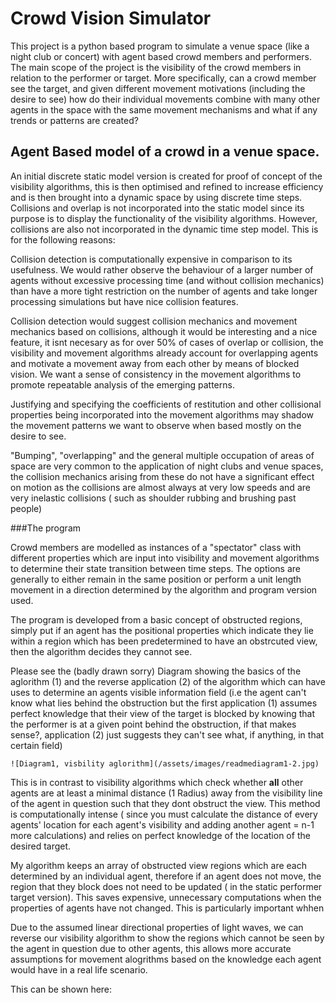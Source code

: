 # Crowd Vision Simulator
This project is a python based program to simulate a venue space (like a night club or concert) with agent based crowd members and performers. The main scope of the project is the visibility of the crowd members in relation to the performer or target. More specifically, can a crowd member see the target, and given different movement motivations (including the desire to see) how do their individual movements combine with many other agents in the space with the same movement mechanisms and what if any trends or patterns are created?


## Agent Based model of a crowd in a venue space.

An initial discrete static model version is created for proof of concept of the visibility algorithms, this is then optimised and refined to increase efficiency and is then brought into a dynamic space by using discrete time steps. 
Collisions and overlap is not incorporated into the static model since its purpose is to display the functionality of the visibility algorithms. 
However, collisions are also not incorporated in the dynamic time step model. This is for the following reasons:

Collision detection is computationally expensive in comparison to its usefulness. We would rather observe the behaviour of a larger number of agents without excessive processing time (and without collision mechanics) than have a more tight restriction on the number of agents and take longer processing simulations but have nice collision features. 

Collision detection would suggest collision mechanics and movement mechanics based on collisions, although it would be interesting and a nice feature, it isnt necesary as for over 50% of cases of overlap or collision, the visibility and movement algorithms already account for overlapping agents and motivate a movement away from each other by means of blocked vision. We want a sense of consistency in the movement algorithms to promote repeatable analysis of the emerging patterns.


Justifying and specifying the coefficients of restitution and other collisional properties being incorporated into the movement algorithms may shadow the movement patterns we want to observe when based mostly on the desire to see. 

"Bumping", "overlapping" and the general multiple occupation of areas of space are very common to the application of night clubs and venue spaces, the collision mechanics arising from these do not have a significant effect on motion as the collisions are almost always at very low speeds and are very inelastic collisions ( such as shoulder rubbing and brushing past people) 

###The program


Crowd members are modelled as instances of a "spectator" class with different properties which are input into visibility and movement algorithms to determine their state transition between time steps. The options are generally to either remain in the same position or perform a unit length movement in a direction determined by the algorithm and program version used.


The program is developed from a basic concept of obstructed regions, simply put if an agent has the positional properties which indicate they lie within a region which has been predetermined to have an obstrcuted view, then the algorithm decides they cannot see.

Please see the (badly drawn sorry) Diagram showing the basics of the aglorithm (1)  and the reverse application (2) of the algorithm which can have uses to determine an agents visible information field (i.e the agent can't know what lies behind the obstruction but the first application (1) assumes perfect knowledge that their view of the target is blocked by knowing that the performer is at a given point behind the obstruction, if that makes sense?, application (2) just suggests they can't see what, if anything, in that certain field) 


    ![Diagram1, visbility aglorithm](/assets/images/readmediagram1-2.jpg)





This is in contrast to visibility algorithms which check whether **all** other agents are at least a minimal distance (1 Radius) away from the visibility line of the agent in question such that they dont obstruct the view. This method is computationally intense ( since you must calculate the distance of every agents' location for each agent's visibility and adding another agent = n-1 more calculations) and relies on perfect knowledge of the location of the desired target. 

My algorithm keeps an array of obstructed view regions which are each determined by an individual agent, therefore if an agent does not move, the region that they block does not need to be updated ( in the static performer target version). This saves expensive, unnecessary computations when the properties of agents have not changed. This is particularly important whhen 


Due to the assumed linear directional properties of light waves, we can reverse our visibility algorithm to show the regions which cannot 
be seen by the agent in question due to other agents, this allows more accurate assumptions for movement alogrithms based on the knowledge each agent would have in a real life scenario. 

This can be shown here: 

